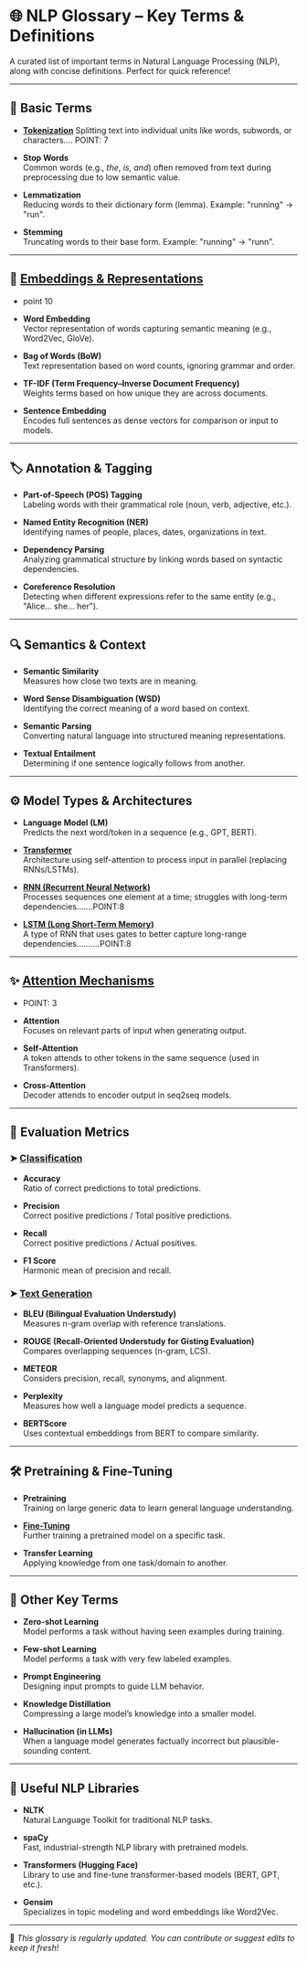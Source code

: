 # 🌐 NLP Glossary – Key Terms & Definitions

A curated list of important terms in Natural Language Processing (NLP), along with concise definitions. Perfect for quick reference!

---

## 📌 Basic Terms

- **[Tokenization](https://github.com/AK-5999/NOTES/blob/main/Transformers.md#7-tokenization-methods-comparison)**
  Splitting text into individual units like words, subwords, or characters.... POINT: 7

- **Stop Words**  
  Common words (e.g., *the*, *is*, *and*) often removed from text during preprocessing due to low semantic value.

- **Lemmatization**  
  Reducing words to their dictionary form (lemma). Example: "running" → "run".

- **Stemming**  
  Truncating words to their base form. Example: "running" → "runn".

---

## 🧠 [Embeddings & Representations](https://github.com/AK-5999/NOTES/blob/main/Transformers.md#10-feature-extraction-methods-comparison)
- point 10
- **Word Embedding**  
  Vector representation of words capturing semantic meaning (e.g., Word2Vec, GloVe).

- **Bag of Words (BoW)**  
  Text representation based on word counts, ignoring grammar and order.

- **TF-IDF (Term Frequency–Inverse Document Frequency)**  
  Weights terms based on how unique they are across documents.

- **Sentence Embedding**  
  Encodes full sentences as dense vectors for comparison or input to models.

---

## 🏷️ Annotation & Tagging

- **Part-of-Speech (POS) Tagging**  
  Labeling words with their grammatical role (noun, verb, adjective, etc.).

- **Named Entity Recognition (NER)**  
  Identifying names of people, places, dates, organizations in text.

- **Dependency Parsing**  
  Analyzing grammatical structure by linking words based on syntactic dependencies.

- **Coreference Resolution**  
  Detecting when different expressions refer to the same entity (e.g., "Alice... she... her").

---

## 🔍 Semantics & Context

- **Semantic Similarity**  
  Measures how close two texts are in meaning.

- **Word Sense Disambiguation (WSD)**  
  Identifying the correct meaning of a word based on context.

- **Semantic Parsing**  
  Converting natural language into structured meaning representations.

- **Textual Entailment**  
  Determining if one sentence logically follows from another.

---

## ⚙️ Model Types & Architectures

- **Language Model (LM)**  
  Predicts the next word/token in a sequence (e.g., GPT, BERT).

- **[Transformer](https://github.com/AK-5999/NOTES/blob/main/Transformers.md)**  
  Architecture using self-attention to process input in parallel (replacing RNNs/LSTMs).

- **[RNN (Recurrent Neural Network)](https://github.com/AK-5999/NOTES/blob/main/Transformers.md#8-lstm-vs-rnn)**  
  Processes sequences one element at a time; struggles with long-term dependencies.......POINT:8

- **[LSTM (Long Short-Term Memory)](https://github.com/AK-5999/NOTES/blob/main/Transformers.md#8-lstm-vs-rnn)**  
  A type of RNN that uses gates to better capture long-range dependencies..........POINT:8

---

## ✨ [Attention Mechanisms](https://github.com/AK-5999/NOTES/blob/main/Transformers.md#3-attention-mechanisms-in-transformers)

- POINT: 3
- **Attention**  
  Focuses on relevant parts of input when generating output.

- **Self-Attention**  
  A token attends to other tokens in the same sequence (used in Transformers).

- **Cross-Attention**  
  Decoder attends to encoder output in seq2seq models.

---

## 🧪 Evaluation Metrics

### ➤ [Classification](https://github.com/AK-5999/NOTES/blob/main/DeepLearning.md#7-evaluation-metrics-for-categorical-classification)

- **Accuracy**  
  Ratio of correct predictions to total predictions.

- **Precision**  
  Correct positive predictions / Total positive predictions.

- **Recall**  
  Correct positive predictions / Actual positives.

- **F1 Score**  
  Harmonic mean of precision and recall.

### ➤ [Text Generation](https://github.com/AK-5999/NOTES/blob/main/DeepLearning.md#8-evaluation-metrics-for-text-generation)

- **BLEU (Bilingual Evaluation Understudy)**  
  Measures n-gram overlap with reference translations.

- **ROUGE (Recall-Oriented Understudy for Gisting Evaluation)**  
  Compares overlapping sequences (n-gram, LCS).

- **METEOR**  
  Considers precision, recall, synonyms, and alignment.

- **Perplexity**  
  Measures how well a language model predicts a sequence.

- **BERTScore**  
  Uses contextual embeddings from BERT to compare similarity.

---

## 🛠️ Pretraining & Fine-Tuning

- **Pretraining**  
  Training on large generic data to learn general language understanding.

- **[Fine-Tuning](https://github.com/AK-5999/NOTES/blob/main/Finetuning.md)**  
  Further training a pretrained model on a specific task.

- **Transfer Learning**  
  Applying knowledge from one task/domain to another.

---

## 🧩 Other Key Terms

- **Zero-shot Learning**  
  Model performs a task without having seen examples during training.

- **Few-shot Learning**  
  Model performs a task with very few labeled examples.

- **Prompt Engineering**  
  Designing input prompts to guide LLM behavior.

- **Knowledge Distillation**  
  Compressing a large model’s knowledge into a smaller model.

- **Hallucination (in LLMs)**  
  When a language model generates factually incorrect but plausible-sounding content.

---

## 🧠 Useful NLP Libraries

- **NLTK**  
  Natural Language Toolkit for traditional NLP tasks.

- **spaCy**  
  Fast, industrial-strength NLP library with pretrained models.

- **Transformers (Hugging Face)**  
  Library to use and fine-tune transformer-based models (BERT, GPT, etc.).

- **Gensim**  
  Specializes in topic modeling and word embeddings like Word2Vec.

---

📘 *This glossary is regularly updated. You can contribute or suggest edits to keep it fresh!*
